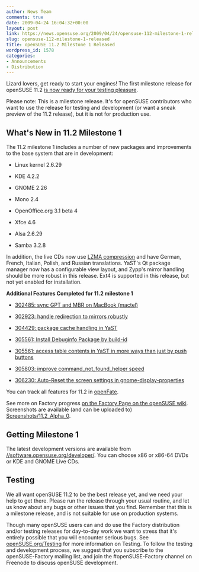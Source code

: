 ```yaml
---
author: News Team
comments: true
date: 2009-04-24 16:04:32+00:00
layout: post
link: https://news.opensuse.org/2009/04/24/opensuse-112-milestone-1-released/
slug: opensuse-112-milestone-1-released
title: openSUSE 11.2 Milestone 1 Released
wordpress_id: 1578
categories:
- Announcements
- Distribution
---
```


Lizard lovers, get ready to start your engines! The first milestone release for openSUSE 11.2 [is now ready for your testing pleasure](//software.opensuse.org/developer).

Please note: This is a milestone release. It's for openSUSE contributors who want to use the release for testing and development (or want a sneak preview of the 11.2 release), but it is not for production use.


## What's New in 11.2 Milestone 1


The 11.2 milestone 1 includes a number of new packages and improvements to the base system that are in development:



	
  * Linux kernel 2.6.29

	
  * KDE 4.2.2

	
  * GNOME 2.26

	
  * Mono 2.4

	
  * OpenOffice.org 3.1 beta 4

	
  * Xfce 4.6

	
  * Alsa 2.6.29

	
  * Samba 3.2.8

In addition, the live CDs now use [LZMA compression](//en.wikipedia.org/wiki/LZMA) and have German, French, Italian, Polish, and Russian translations. YaST's Qt package manager now has a configurable view layout, and Zypp's mirror handling should be more robust in this release. Ext4 is supported in this release, but not yet enabled for installation.

**Additional Features Completed for 11.2 milestone 1**
	
  * [302485: sync GPT and MBR on MacBook (mactel)](https://features.opensuse.org/302485)

	
  * [302923: handle redirection to mirrors robustly](https://features.opensuse.org/302923)

	
  * [304429: package cache handling in YaST](https://features.opensuse.org/304429)

	
  * [305561: Install Debuginfo Package by build-id](https://features.opensuse.org/305561)

	
  * [305561: access table contents in YaST in more ways than just by push buttons](https://features.opensuse.org/305680)

	
  * [305803: improve command_not_found_helper speed](https://features.opensuse.org/305803)

	
  * [306230: Auto-Reset the screen settings in gnome-display-properties](https://features.opensuse.org/306230)


You can track all features for 11.2 in [openFate](//bit.ly/f5J5Y).

See more on Factory progress [on the Factory Page on the openSUSE wiki](//en.opensuse.org/Factory/News). Screenshots are available (and can be uploaded to) [Screenshots/11.2_Alpha_0](//en.opensuse.org/Screenshots/11.2_Alpha_0).


## Getting Milestone 1


The latest development versions are available from [//software.opensuse.org/developer/](//software.opensuse.org/developer). You can choose x86 or x86-64 DVDs or KDE and GNOME Live CDs.


## Testing


We all want openSUSE 11.2 to be the best release yet, and we need your help to get there. Please run the release through your usual routine, and let us know about any bugs or other issues that you find. Remember that this is a milestone release, and is not suitable for use on production systems.

Though many openSUSE users can and do use the Factory distribution and/or testing releases for day-to-day work we want to stress that it's entirely possible that you will encounter serious bugs. See [openSUSE.org/Testing](//opensuse.org/Testing) for more information on Testing. To follow the testing and development process, we suggest that you subscribe to the openSUSE-Factory mailing list, and join the #openSUSE-Factory channel on Freenode to discuss openSUSE development.
